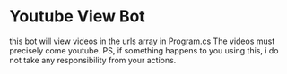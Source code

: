 # Youtube View Bot

this bot will view videos in the urls array in Program.cs The videos must precisely come youtube. PS, if something happens to you using this, i do not take any responsibility from your actions.
